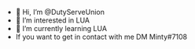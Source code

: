 - 👋 Hi, I’m @DutyServeUnion
- 👀 I’m interested in LUA
- 🌱 I’m currently learning LUA
- If you want to get in contact with me DM Minty#7108

<!---
DutyServeUnion/DutyServeUnion is a ✨ special ✨ repository because its `README.md` (this file) appears on your GitHub profile.
You can click the Preview link to take a look at your changes.
--->
